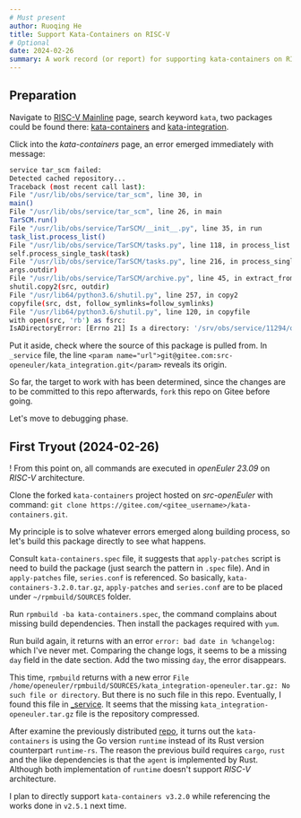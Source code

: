 ```yaml
---
# Must present
author: Ruoqing He
title: Support Kata-Containers on RISC-V
# Optional
date: 2024-02-26
summary: A work record (or report) for supporting kata-containers on RISC-V.
---
```


## Preparation

Navigate to [RISC-V Mainline](https://build.openeuler.openatom.cn/project/show/openEuler:Mainline:RISC-V) page, search keyword `kata`, two packages could be found there: [kata-containers](https://build.openeuler.openatom.cn/package/show/openEuler:Mainline:RISC-V/kata-containers) and [kata-integration](https://build.openeuler.openatom.cn/package/show/openEuler:Mainline:RISC-V/kata_integration).

Click into the *kata-containers* page, an error emerged immediately with message:

```bash
service tar_scm failed:
Detected cached repository...
Traceback (most recent call last):
File "/usr/lib/obs/service/tar_scm", line 30, in
main()
File "/usr/lib/obs/service/tar_scm", line 26, in main
TarSCM.run()
File "/usr/lib/obs/service/TarSCM/__init__.py", line 35, in run
task_list.process_list()
File "/usr/lib/obs/service/TarSCM/tasks.py", line 118, in process_list
self.process_single_task(task)
File "/usr/lib/obs/service/TarSCM/tasks.py", line 216, in process_single_task
args.outdir)
File "/usr/lib/obs/service/TarSCM/archive.py", line 45, in extract_from_archive
shutil.copy2(src, outdir)
File "/usr/lib64/python3.6/shutil.py", line 257, in copy2
copyfile(src, dst, follow_symlinks=follow_symlinks)
File "/usr/lib64/python3.6/shutil.py", line 120, in copyfile
with open(src, 'rb') as fsrc:
IsADirectoryError: [Errno 21] Is a directory: '/srv/obs/service/11294/out/kata_integration-1693203328.0e47ca9/patches'
```

Put it aside, check where the source of this package is pulled from. In `_service` file, the line `<param name="url">git@gitee.com:src-openeuler/kata_integration.git</param>` reveals its origin.

So far, the target to work with has been determined, since the changes are to be committed to this repo afterwards, `fork` this repo on Gitee before going.

Let's move to debugging phase.

## First Tryout (2024-02-26)

! From this point on, all commands are executed in *openEuler 23.09* on *RISC-V* architecture.

Clone the forked `kata-containers` project hosted on *src-openEuler* with command: `git clone https://gitee.com/<gitee_username>/kata-containers.git`.

My principle is to solve whatever errors emerged along building process, so let's build this package directly to see what happens.

Consult `kata-containers.spec` file, it suggests that `apply-patches` script is need to build the package (just search the pattern in `.spec` file). And in `apply-patches` file, `series.conf` is referenced. So basically, `kata-containers-3.2.0.tar.gz`, `apply-patches` and `series.conf` are to be placed under `~/rpmbuild/SOURCES` folder.

Run `rpmbuild -ba kata-containers.spec`, the command complains about missing build dependencies. Then install the packages required with `yum`.

Run build again, it returns with an error `error: bad date in %changelog:` which I've never met. Comparing the change logs, it seems to be a missing `day` field in the date section. Add the two missing `day`, the error disappears.

This time, `rpmbuild` returns with a new error `File /home/openeuler/rpmbuild/SOURCES/kata_integration-openeuler.tar.gz: No such file or directory`. But there is no such file in this repo. Eventually, I found this file in [_service](https://build.tarsier-infra.com/package/view_file/home:misaka00251:Fix2303/kata-containers/_service?expand=1). It seems that the missing `kata_integration-openeuler.tar.gz` file is the repository compressed.

After examine the previously distributed [repo](https://gitee.com/misaka00251/kata-containers), it turns out the `kata-containers` is using the Go version `runtime` instead of its Rust version counterpart `runtime-rs`. The reason the previous build requires `cargo`, `rust` and the like dependencies is that the `agent` is implemented by Rust. Although both implementation of `runtime` doesn't support *RISC-V* architecture.

I plan to directly support `kata-containers v3.2.0` while referencing the works done in `v2.5.1` next time.
